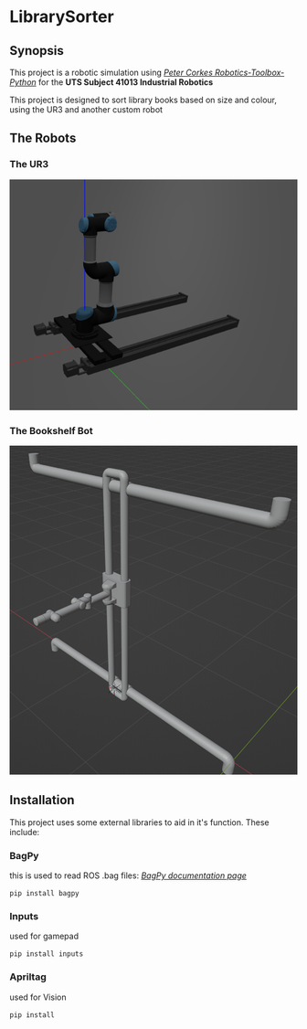 # LibrarySorter

## Synopsis

This project is a robotic simulation using *[Peter Corkes Robotics-Toolbox-Python](https://github.com/petercorke/robotics-toolbox-python "Robotics Toolbox")* for the **UTS Subject 41013 Industrial Robotics**

This project is designed to sort library books based on size and colour, using the UR3 and another custom robot

## The Robots

### The UR3

![image of the LinearUR3](/Docs/Figs/LinearUR3.png "LinearUR3")

### The Bookshelf Bot

![image of the bookshelf robot](/Docs/Figs/Bookshelf_bot.png "Bookshelf Bot")

## Installation

This project uses some external libraries to aid in it's function. These include:

### BagPy

this is used to read ROS .bag files: *[BagPy documentation page](https://pypi.org/project/bagpy/)*

```shell script
pip install bagpy
```

### Inputs

used for gamepad

```shell script
pip install inputs
```
### Apriltag

used for Vision

```shell script
pip install 
```
